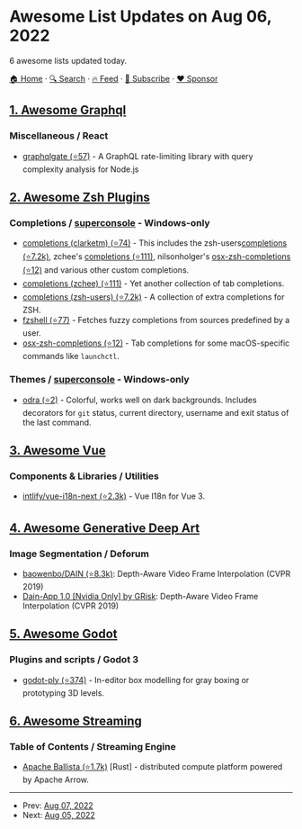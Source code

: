 # Awesome List Updates on Aug 06, 2022

6 awesome lists updated today.

[🏠 Home](/README.md) · [🔍 Search](https://www.trackawesomelist.com/search/) · [🔥 Feed](https://www.trackawesomelist.com/rss.xml) · [📮 Subscribe](https://trackawesomelist.us17.list-manage.com/subscribe?u=d2f0117aa829c83a63ec63c2f&id=36a103854c) · [❤️  Sponsor](https://github.com/sponsors/theowenyoung)



## [1. Awesome Graphql](/content/chentsulin/awesome-graphql/README.md)

### Miscellaneous / React

*   [graphqlgate (⭐57)](https://github.com/oslabs-beta/GraphQL-Gate) - A GraphQL rate-limiting library with query complexity analysis for Node.js

## [2. Awesome Zsh Plugins](/content/unixorn/awesome-zsh-plugins/README.md)

### Completions / [superconsole](https://github.com/alexchmykhalo/superconsole) - Windows-only

*   [completions (clarketm) (⭐74)](https://github.com/clarketm/zsh-completions) - This includes the zsh-users[completions (⭐7.2k)](https://github.com/zsh-users/zsh-completions), zchee's [completions (⭐111)](https://github.com/zchee/zsh-completions), nilsonholger's [osx-zsh-completions (⭐12)](https://github.com/nilsonholger/osx-zsh-completions) and various other custom completions.
*   [completions (zchee) (⭐111)](https://github.com/zchee/zsh-completions) - Yet another collection of tab completions.
*   [completions (zsh-users) (⭐7.2k)](https://github.com/zsh-users/zsh-completions) - A collection of extra completions for ZSH.
*   [fzshell (⭐77)](https://github.com/mnowotnik/fzshell) - Fetches fuzzy completions from sources predefined by a user.
*   [osx-zsh-completions (⭐12)](https://github.com/nilsonholger/osx-zsh-completions) - Tab completions for some macOS-specific commands like `launchctl`.

### Themes / [superconsole](https://github.com/alexchmykhalo/superconsole) - Windows-only

*   [odra (⭐2)](https://github.com/ErikBenavides/odra.zsh-theme) - Colorful, works well on dark backgrounds. Includes decorators for `git` status, current directory, username and exit status of the last command.

## [3. Awesome Vue](/content/vuejs/awesome-vue/README.md)

### Components & Libraries / Utilities

*   [intlify/vue-i18n-next (⭐2.3k)](https://github.com/intlify/vue-i18n-next) - Vue I18n for Vue 3.

## [4. Awesome Generative Deep Art](/content/filipecalegario/awesome-generative-deep-art/README.md)

### Image Segmentation / Deforum

*   [baowenbo/DAIN (⭐8.3k)](https://github.com/baowenbo/DAIN): Depth-Aware Video Frame Interpolation (CVPR 2019)
*   [Dain-App 1.0 \[Nvidia Only\] by GRisk](https://grisk.itch.io/dain-app): Depth-Aware Video Frame Interpolation (CVPR 2019)

## [5. Awesome Godot](/content/godotengine/awesome-godot/README.md)

### Plugins and scripts / Godot 3

*   [godot-ply (⭐374)](https://github.com/jarneson/godot-ply) - In-editor box modelling for gray boxing or prototyping 3D levels.

## [6. Awesome Streaming](/content/manuzhang/awesome-streaming/README.md)

### Table of Contents / Streaming Engine

*   [Apache Ballista (⭐1.7k)](https://github.com/apache/arrow-ballista) \[Rust] - distributed compute platform powered by Apache Arrow.

---

- Prev: [Aug 07, 2022](/content/2022/08/07/README.md)
- Next: [Aug 05, 2022](/content/2022/08/05/README.md)